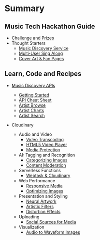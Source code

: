 # Summary

## Music Tech Hackathon Guide

* [Challenge and Prizes](README.md)
* Thought Starters
  * [Music Discovery Service](thought-starters/build-a-music-discovery-service.md)
  * [Multi-User Sing Along ](thought-starters/multi-user-sing-along.md)
  * [Cover Art & Fan Pages](thought-starters/build-styled-fan-pages-from-artist-photos.md)

## Learn, Code and Recipes

* [Music Discovery APIs](learn-code-and-recipes/music-discovery-apis.md)
  * [Getting Started](/7Digital/intro.md)
  * [API Cheat Sheet](/7Digital/api-docs.md)
  * [Artist Browse](/7Digital/catalog-browse.md)
  * [Artist Charts](/7Digital/catalog-chart.md)
  * [Artist Search](/7Digital/catalog-search.md)



* Cloudinary
  * Audio and Video
    * [Video Transcoding](audio-and-video/video-transcoding.md)
    * [HTML5 Video Player](audio-and-video/html-5-video-player.md)
    * [Media Protection](audio-and-video/protecting-your-videos.md)
  * AI: Tagging and Recognition
    * [Categorizing Images](auto-tagging-facial-recognition-and-ai/add-ons-and-other-features.md)
    * [Content Moderation](auto-tagging-facial-recognition-and-ai/content-moderation.md)
  * Serverless Functions
    * [Webtask & Cloudinary](functions-as-a-service/build-an-online-contest.md)
  * Web Performance
    * [Responsive Media](performance/rich-image-delivery.md)
    * [Optimizing Images](performance/auto-crop-responsive-images.md)
  * Presentation and Styling
    * [Neural Artwork](presentation-and-responsive-image-delivery/turn-photos-to-art-with-style-transfer.md)
    * [Artistic Filters](presentation-and-responsive-image-delivery/image-filters.md)
    * [Distortion Effects](presentation-and-responsive-image-delivery/size-images-to-fit-your-graphic-design.md)
  * Uploading
    * [Social Sources for Media](uploading/upload-videos-from-dropbox-and-other-sources.md)
  * Visualization
    * [Audio to Waveform Images](visualization/audio-to-waveform-images.md)



